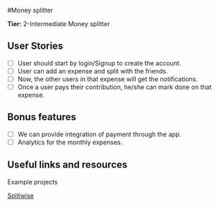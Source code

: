#Money splitter

**Tier:** 2-Intermediate
Money splitter

## User Stories
-   [ ] User should start by login/Signup to create the account.
-   [ ] User can add an expense and split with the friends.
-   [ ] Now, the other users in that expense will get the notifications.
-   [ ] Once a user pays their contribution, he/she can mark done on that expense.

## Bonus features
-   [ ] We can provide integration of payment through the app.
-   [ ] Analytics for the monthly expenses.

## Useful links and resources

Example projects

[Splitwise](https://www.splitwise.com/)

